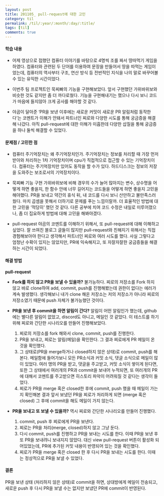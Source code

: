 ```yaml
---
layout: post
title: 201105_ pull-request에 대한 고민
category: til
permalink: /til/:year/:month/:day/:title/
tags: [til]
comments: true
---
```


#### 학습 내용
- 어제 영상으로 접했던 컴퓨터 이야기를 바탕으로 4명씩 조를 짜서 땅따먹기 게임을 하였다. 컴퓨터와 관련된 두 단어를 이용하여 문장을 만들어서 땅을 따먹는 게임이었는데, 컴퓨터의 역사부터 구조, 연산 방식 등 전반적인 지식을 나의 말로 바꾸어볼 수 있는 유익한 시간이었다.

- 이번주 팀 프로젝트인 묵찌빠의 기능을 구현해보았다. 앞서 구현했던 가위바위보와 비슷한 것도 같지만 좀 더 까다로웠다. 기능을 구현해내기는 했으나 다시 보니 코드가 마음에 들지않아 크게 공사를 해야할 것 같다.

- 야곰이 달아준 ‘PR을 보낸 이후에는 새로운 커밋이 새로운 PR 알림처럼 동작한다’는 코멘트가 이해가 안돼서 파트너인 찌로와 다양한 시도를 통해 궁금증을 해결해 나갔다. 아직 pull-request에 대한 이해가 미흡한데 다양한 삽질을 통해 궁금증을 하나 둘씩 해결할 수 있었다.

#### 문제점 / 고민한 점
- 컴퓨터
주기억장치는 왜 주기억장치인가. 주기억장치는 정보를 처리할 때 가장 먼저 받아와 처리하는 1차 기억장치이며 cpu가 직접적으로 접근할 수 있는 기억장치이다. 컴퓨터는 주기억장치만 있어도 동작을 할 수가 있다. 하드디스크는 정보의 저장을 도와주는 보조로서의 기억장치이다.

- 묵찌빠 기능 구현
가위바위보에 비해 경우의 수가 늘어 많아지는 변수, 상수명을 어떻게 하면 좋을지, 한 함수 안에 너무 길어지는 코드들을 어떻게 하면 좋을지 고민을 해야했다. PR을 보내고 약간의 휴식 뒤, 내 코드를 다시 보니 산만하고 불만족스러웠다. 마치 곱셈을 못해서 더하기로 문제를 푸는 느낌이랄까. 더 효율적인 방법에 대한 고민을 ‘적당히’ 했던 것 같다. 다른 공부에 치여 코드 수정은 내일로 미루어졌으나, 좀 더 집요하게 방법에 대해 고민을 해봐야겠다.

- pull-request
야곰의 코멘트를 이해하기 위해서, 또 pull-request에 대해 이해하고 싶었다. 잘 쓰여진 블로그 글들이 많지만 pull-request와 친해지기 위해서는 직접 경험해보아야 한다고 생각해서 파트너인 찌로와 여러 시도를 했다. 사실 그렇다고 엄청난 수확이 있지는 않았지만, PR에 익숙해지고, 또 자잘자잘한 궁금증들을 해결하는 시간이 되었다.


#### 해결 방법
**pull-request**
- **Fork를 하지 않고 PR을 보낼 수 있을까?**
 불가능하다. 찌로의 저장소를 Fork 하지 않고 바로 clone하여 add, commit, push를 진행해봤는데 권한이 없다는 에러가 계속 발생했다. 생각해보니 내가 clone 해온 저장소는 저의 저장소가 아니라 찌로의 저장소였기 때문에 push 자체가 불가능했던 것이다.  
- **PR을 보낸 후 commit을 하면 알림이 간다?**
 알림이 어떤 알림인가 했는데, github에는 별다른 알림이 없었고, discord도 아니고, 메일인 것 같았다. 이 테스트를 하기 위해 찌로와 간단한 시나리오를 만들어 진행해보았다.

  1. 찌로의 저장소를 fork 해와서 clone, commit, push를 진행한다.
  2. PR을 보내고, 찌로는 알림(메일)을 확인한다. 그 결과 찌로에게 PR 메일이 온 것을 확인했다.
  3. 그 상태로(PR을 merge하거나 closed하지 않은 상태)로 commit, push를 해본다.
 메일함에 들어가보니 모든 PR소식과 커밋 소식, 댓글 소식으로 메일이 많이 있었다. 여러 명의 PR을 받고, 댓글을 주고받고, 커밋 소식이 쌓이게 된다면, 또한 그 상태에서 여러개의 PR과 commit을 보내어 누적되면, 또 여러개의 PR에 대해서 코멘트를 주고받으면 히스토리 파악이 어려워질 것 같다는 생각이 들었다. 
  4. 찌로가 PR을 merge 혹은 closed한 후에 commit, push 했을 때 메일이 가는지 확인해본 결과 앞서 보냈던 PR을 찌로가 처리하게 되면 (merge 혹은 closed) 그 후에 commit을 해도 메일이 가지 않는다.


- **PR을 보내고 또 보낼 수 있을까?**
 역시 찌로와 간단한 시나리오를 만들어 진행했다.

  1. commit, push 후 찌로에게 PR을 보낸다.
  2. 찌로는 PR을 처리(merge, closed)하지 않고 그냥 둔다.
  3. 다시 commit, push를 진행하고 PR을 보내는 시도를 한다. 이때 PR을 보낸 후 또 PR을 보내려니 보내지지 않았다. 대신 view pull-request 버튼이 활성화 되어있었는데, PR에 추가된 커밋 내용이 반영되어 있는 것을 확인했다.
  4. 찌로가 PR을 merge 혹은 closed 한 후 다시 PR을 보내는 시도를 한다. 이때는 정상적으로 PR을 보낼 수 있었다.

#### 결론
PR을 보낸 상태 (처리하지 않은 상태)로 commit을 하면, 상대방에게 메일이 전송되고, 새로운 push 후 다시 PR을 보낼 수는 없지만 보냈던 PR에 commit이 반영된다.
